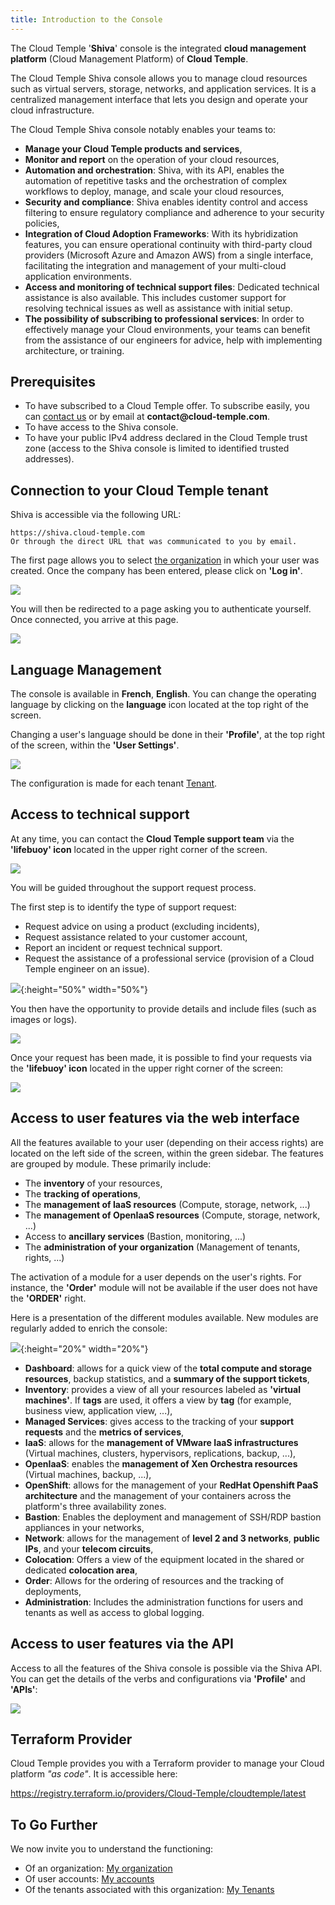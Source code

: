 ```yaml
---
title: Introduction to the Console
---
```


The Cloud Temple '__Shiva__' console is the integrated __cloud management platform__ (Cloud Management Platform) of __Cloud Temple__.

The Cloud Temple Shiva console allows you to manage cloud resources such as virtual servers, storage, networks, and application services.
It is a centralized management interface that lets you design and operate your cloud infrastructure.

The Cloud Temple Shiva console notably enables your teams to:

- __Manage your Cloud Temple products and services__,
- __Monitor and report__ on the operation of your cloud resources,
- __Automation and orchestration__: Shiva, with its API, enables the automation of repetitive tasks and the orchestration of complex workflows to deploy, manage, and scale your cloud resources,
- __Security and compliance__: Shiva enables identity control and access filtering to ensure regulatory compliance and adherence to your security policies,
- __Integration of Cloud Adoption Frameworks__: With its hybridization features, you can ensure operational continuity with third-party cloud providers (Microsoft Azure and Amazon AWS) from a single interface, facilitating the integration and management of your multi-cloud application environments.
- __Access and monitoring of technical support files__: Dedicated technical assistance is also available. This includes customer support for resolving technical issues as well as assistance with initial setup.
- __The possibility of subscribing to professional services__: In order to effectively manage your Cloud environments, your teams can benefit from the assistance of our engineers for advice, help with implementing architecture, or training.

## Prerequisites
- To have subscribed to a Cloud Temple offer. To subscribe easily, you can [contact us](https://www.cloud-temple.com/contactez-nous/) or by email at __contact@cloud-temple.com__.
- To have access to the Shiva console.
- To have your public IPv4 address declared in the Cloud Temple trust zone (access to the Shiva console is limited to identified trusted addresses).

## Connection to your Cloud Temple tenant

Shiva is accessible via the following URL:

    https://shiva.cloud-temple.com
    Or through the direct URL that was communicated to you by email.

The first page allows you to select [the organization](organisations.md) in which your user was created.
Once the company has been entered, please click on __'Log in'__.

![](images/shiva_login.png)

You will then be redirected to a page asking you to authenticate yourself.
Once connected, you arrive at this page.

![](images/shiva_home.png)

## Language Management
The console is available in __French__, __English__. You can change the operating language by clicking on the __language__ icon located at the top right of the screen.

Changing a user's language should be done in their __'Profile'__, at the top right of the screen, within the __'User Settings'__.

![](images/shiva_profil_006.png)

The configuration is made for each tenant [Tenant](tenants.md).

## Access to technical support
At any time, you can contact the __Cloud Temple support team__ via the __'lifebuoy' icon__ located in the upper right corner of the screen.

![](images/shiva_support.png)

You will be guided throughout the support request process.

The first step is to identify the type of support request:

- Request advice on using a product (excluding incidents),
- Request assistance related to your customer account,
- Report an incident or request technical support.
- Request the assistance of a professional service (provision of a Cloud Temple engineer on an issue).

![](images/shiva_support_01.png){:height="50%" width="50%"}

You then have the opportunity to provide details and include files (such as images or logs).

![](images/shiva_support_02.png)

Once your request has been made, it is possible to find your requests via the __'lifebuoy' icon__ located in the upper right corner of the screen:

![](images/shiva_support_03.png)

## Access to user features via the web interface
All the features available to your user (depending on their access rights) are located on the left side of the screen, within the green sidebar.
The features are grouped by module. These primarily include:

- The __inventory__ of your resources,
- The __tracking of operations__,
- The __management of IaaS resources__ (Compute, storage, network, ...)
- The __management of OpenIaaS resources__ (Compute, storage, network, ...)
- Access to __ancillary services__ (Bastion, monitoring, ...)
- The __administration of your organization__ (Management of tenants, rights, ...)

The activation of a module for a user depends on the user's rights. For instance, the __'Order'__ module will not be available if the user does not have the __'ORDER'__ right.

Here is a presentation of the different modules available. New modules are regularly added to enrich the console:

![](images/shiva_onboard_007.png){:height="20%" width="20%"}

- __Dashboard__: allows for a quick view of the __total compute and storage resources__, backup statistics, and a __summary of the support tickets__,
- __Inventory__: provides a view of all your resources labeled as __'virtual machines'__. If __tags__ are used, it offers a view by __tag__ (for example, business view, application view, ...),
- __Managed Services__: gives access to the tracking of your __support requests__ and the __metrics of services__,
- __IaaS__: allows for the __management of VMware IaaS infrastructures__ (Virtual machines, clusters, hypervisors, replications, backup, ...),
- __OpenIaaS__: enables the __management of Xen Orchestra resources__ (Virtual machines, backup, ...),
- __OpenShift__: allows for the management of your **RedHat Openshift PaaS architecture** and the management of your containers across the platform's three availability zones.
- __Bastion__: Enables the deployment and management of SSH/RDP bastion appliances in your networks,
- __Network__: allows for the management of __level 2 and 3 networks__, __public IPs__, and your __telecom circuits__,
- __Colocation__: Offers a view of the equipment located in the shared or dedicated __colocation area__,
- __Order__: Allows for the ordering of resources and the tracking of deployments,
- __Administration__: Includes the administration functions for users and tenants as well as access to global logging.

## Access to user features via the API

Access to all the features of the Shiva console is possible via the Shiva API. You can get the details of the verbs and configurations via __'Profile'__ and __'APIs'__:

![](images/shiva_onboard_008.png)

## Terraform Provider
Cloud Temple provides you with a Terraform provider to manage your Cloud platform *"as code"*. It is accessible here:

https://registry.terraform.io/providers/Cloud-Temple/cloudtemple/latest

## To Go Further
We now invite you to understand the functioning:

- Of an organization: [My organization](organisations.md)
- Of user accounts: [My accounts](accounts.md)
- Of the tenants associated with this organization: [My Tenants](tenants.md)